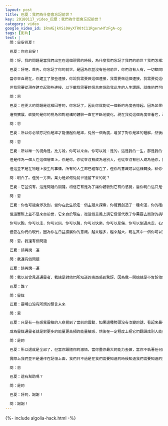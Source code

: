 ```yaml
---
layout: post
title: 巴夏：我們為什麼會忘記前世？
key: 20180117_video_巴夏：我們為什麼會忘記前世？
category: video
google_video_id: 1RnAEjkVSi0AyXTR0tC11RgerwHfzFgA-cg
tags: [影片]
text: |
  問：日安巴夏！

  巴夏：你也日安！

  問：好，我的問題是當我們出生在這個現實的時候，為什麼我們忘記了我們的前世？我們怎樣才能記起更多的前世？

  巴夏：好吧，首先，你忘記了你的前世，是因為你並沒有任何前世，你們沒有人有，一切都同時存在，過去是一種幻覺。你們所說的前世，你把它叫做前世，是因為你是以線性時空為參照系去看的，你連接到其他同時進行的化身，正好跟你一起是同時存在的。

  當你來自現在，你建立了那些連接，你說我需要做這個連接，我需要做這個連接，我需要從這個人，這一生中，然後那個人，那一生中下載信息和經驗。從我的角度來看，他們似乎生活在300年前，從這個角度來看，他們似乎活在未來的300年後。

  但我需要從現在建立起那些連接，以下載我需要的信息來協助我此生的人生課題，就像他們可能會對我做同樣的連接，來下載信息幫助他們探索他們此生的人生課題，這一切都發生在當下，在這種情境下，沒有所謂的前世，你明白嗎？

  問：恩

  巴夏：但更大的問題是這樣回答的，你忘記了，因此你就能從一個新的角度去憶起。因為如果你只存在於一個無時間的狀態，那就沒有變化，就沒有成長，沒有區別。你必須忘記你是誰才能憶起你是誰，從一個新的角度去發現自己的另一面，因為存在的結構從未改變，它是永恆的，它是無限的，它始終是同一個結構，它就是存在本身。

  造物擴展、改變的是你的視角和對結構的體驗一直在不斷地變化，現在我從這個角度來看它，現在我這樣體驗結構，現在我這樣看它，現在我從這個角度來看，這就是造物無限擴張的過程，結構永遠不會改變，聽得懂嗎？

  問：恩

  巴夏：所以你必須忘記你是誰才能憶起你是誰，從另一個角度，增加了對你是誰的理解，然後成長，對嗎？

  問：恩

  巴夏：所以唯一的視角是，比方說，你可以來自，你可以說：是的，這是我的一生，那是我的一生，從超靈的角度來看那是我的一生，因為所有這些人生往往都是同一超靈的延伸。

  但是作為一個人在這個層面上，你是你，你從來沒有成為過別人，也從來沒有別人成為過你，因為作為個人，人格面具，靈魂個體的概念就是你是一個個體，而且會繼續如此。因為你是獨一無二的，這是一個獨一無二的體驗，你可以創造這個體驗，就好像你有其他的轉世化身，等等。

  但這並不是在物理上發生的事情，所有的人生都已經存在了，但你的意識可以這樣轉換，給你一種體驗，就好像你在回憶你曾有過的另一世，但這只是線性時空的一個視角，理解了嗎？

  問：明白了。但另一方面，業力是如何從前世遺留下來的呢？

  巴夏：它並沒有，這是問題的關鍵，相信它有是為了讓你體驗到它有的感覺，當你明白這只是一種信念時，它只是為了與你想要成為的人相平衡，那麼就沒有業力了。所以在某種意義上，當你意識到真的沒有任何業力，你就平衡了你的業力，這只是關於處在你喜歡的狀態，有道理嗎？

  問：恩

  巴夏：你也可能會涉及到，當你在此生設定一個主題來探索，你確實創造了一種命運，你的確創造了一種動力，某些你必須探索的東西，作為那個人生主題的一部分，如果你想把這稱為業力，可以的。

  但這實際上並不是來自前世，它來自於現在，從這個意義上講它僅僅代表了你需要去面對的挑戰，你需要去充分探索的主題。所以你是以一種特定的方式與命運或者業力和自由意志兩者一起協同合作，在靈性上，你可以說這是我要探索的主題，這就是了，這是你要走下去的走廊，你如何走那個走廊，那個命運，那個業力，那個挑戰，那個你探索的主題取決於你的自由意志。

  你可以跑，你可以走，你可以飛，你可以跳，你可以快樂，你可以悲傷，你可以倒過來走，右側向上，你可以向後走，你可以向前，你可以左右兩邊走，看看每一扇門，或者忽略它們，都是你自由意志的選擇，選擇你會如何走那個業力走廊，命運殿堂，但你會沿著你的走廊走下去。

  儘管在你們的現代，因為你在日益擴展你的意識，越來越多，越來越大，現在其中一個你可以選擇的選項就是不用死亡就可以改變你的人生主題，你可以完成一個主題，你可以走完一道走廊，一種命運，一條業力路線，在你還活著的時候創建另一個主題，更靈活，更延展，更自由，現在是你畫板上的一個選擇了，一個新的顏色供你選擇，對嗎？有道理嗎？有幫助嗎？

  問：恩。我還有個問題

  巴夏：請再說一遍

  問：我還有個問題

  巴夏：請再說一遍

  問：我以前曾見過通靈者，我總是對他們所知道的東西感到驚訝，因為我一開始總是不告訴他們任何事情，他們獲取信息的機制是什麼？

  巴夏：誰？

  問：靈媒

  巴夏：要明白沒有所謂的預言未來

  問：恩

  巴夏：只是有一些感覺靈敏的人察覺到了當前的震動，如果這種勢頭沒有改變的話，看起來最有可能朝著同樣的方向繼續前進，他們只是在讀取當下的能量，然後讓你知道它是什麼。所以如果你喜歡它的走向，你可以簡單地呆在那條道路上。但如果你不喜歡它，你可以改變那個道路，從而使通靈預言失效了。

  成為靈媒通靈者就是對更多的能量更高頻的能量敏感，然後在一定程度上把它們翻譯成別人能夠理解的語言，就像是某種形式的電子儀器，可以測到某種振動，你可以在指針上讀到，指針就像是語言，對嗎？

  問：是的

  巴夏：所以這就是全部了，但當你跟隨你的激情，當你盡你最大的能力去做，當你不執著任何的結果這樣做，你就會提高你對高頻信息的敏感度，就是這麼簡單。這個理念的一個例子就是我們社會的運作方式，建立在純粹的同步性上，每個人都正好在他們當時需要去的地方，同時也是成為他們需要成為的人。

  實際上我們並不是運作在記憶上面，我們只不過是在我們需要知道的時候知道我們需要知道的東西，就這麼簡單，這和成為通靈者沒有什麼區別，這只是與你在當時需要知道的東西合拍一致，因為你與更多的自己一致了，對嗎？

  問：恩

  巴夏：這有幫助嗎？

  問：是的

  巴夏：好的，謝謝！

  問：謝謝！
---
```


{%- include algolia-hack.html -%}
